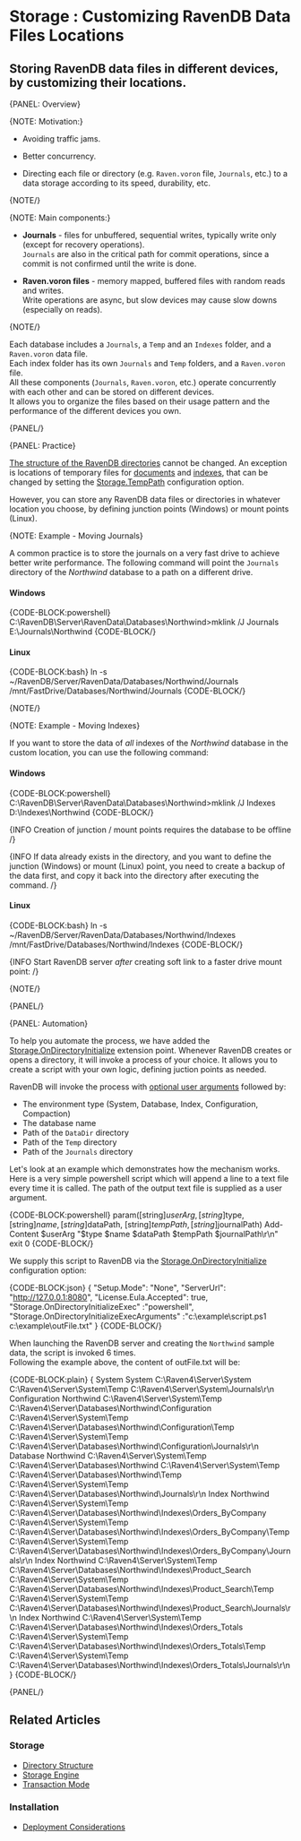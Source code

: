 ﻿# Storage : Customizing RavenDB Data Files Locations

##  Storing RavenDB data files in different devices, by customizing their locations.

{PANEL: Overview}

{NOTE: Motivation:}

* Avoiding traffic jams.

* Better concurrency.

* Directing each file or directory (e.g. `Raven.voron` file, `Journals`, etc.) to a data storage according to its speed, durability, etc.

{NOTE/}

{NOTE: Main components:}

* **Journals** - files for unbuffered, sequential writes, typically write only (except for recovery operations).  
`Journals` are also in the critical path for commit operations, since a commit is not confirmed until the write is done.

* **Raven.voron files** - memory mapped, buffered files with random reads and writes.  
Write operations are async, but slow devices may cause slow downs (especially on reads).

{NOTE/}

Each database includes a `Journals`, a `Temp` and an `Indexes` folder, and a `Raven.voron` data file.  
Each index folder has its own `Journals` and `Temp` folders, and a `Raven.voron` file.  
All these components (`Journals`, `Raven.voron`, etc.) operate concurrently with each other and can be stored on different devices.  
It allows you to organize the files based on their usage pattern and the performance of the different devices you own. 

{PANEL/}

{PANEL: Practice}

[The structure of the RavenDB directories](directory-structure) cannot be changed. An exception is locations of temporary files for [documents](../../server/configuration/storage-configuration#storage.temppath) and [indexes](../../server/configuration/indexing-configuration#indexing.temppath), that can be changed by setting the [Storage.TempPath](../../server/configuration/storage-configuration#storage.temppath) configuration option.  

However, you can store any RavenDB data files or directories in whatever location you choose, by defining junction points (Windows) or mount points (Linux).

{NOTE: Example - Moving Journals}

A common practice is to store the journals on a very fast drive to achieve better write performance.
The following command will point the `Journals` directory of the _Northwind_ database to a path on a different drive.

#### Windows

{CODE-BLOCK:powershell}
C:\RavenDB\Server\RavenData\Databases\Northwind>mklink /J Journals E:\Journals\Northwind
{CODE-BLOCK/}

#### Linux

{CODE-BLOCK:bash}
 ln -s ~/RavenDB/Server/RavenData/Databases/Northwind/Journals /mnt/FastDrive/Databases/Northwind/Journals
 {CODE-BLOCK/}

{NOTE/}

{NOTE: Example - Moving Indexes}

If you want to store the data of _all_ indexes of the _Northwind_ database in the custom location, you can use the following command:

#### Windows

{CODE-BLOCK:powershell}
C:\RavenDB\Server\RavenData\Databases\Northwind>mklink /J Indexes D:\Indexes\Northwind
{CODE-BLOCK/}

{INFO Creation of junction / mount points requires the database to be offline /}

{INFO If data already exists in the directory, and you want to define the junction (Windows) or mount (Linux) point, you need to create a backup of the data first, and copy it back into the directory after executing the command. /}

#### Linux

{CODE-BLOCK:bash}
ln -s ~/RavenDB/Server/RavenData/Databases/Northwind/Indexes /mnt/FastDrive/Databases/Northwind/Indexes 
{CODE-BLOCK/}

{INFO Start RavenDB server _after_ creating soft link to a faster drive mount point: /}

{NOTE/}

{PANEL/}

{PANEL: Automation}

To help you automate the process, we have added the [Storage.OnDirectoryInitialize](../../server/configuration/storage-configuration#storage.ondirectoryinitialize.exec) extension point.
Whenever RavenDB creates or opens a directory, it will invoke a process of your choice.
It allows you to create a script with your own logic, defining juction points as needed.

RavenDB will invoke the process with [optional user arguments](../../server/configuration/storage-configuration#storage.ondirectoryinitialize.exec.arguments) followed by:  

* The environment type (System, Database, Index, Configuration, Compaction)
* The database name
* Path of the `DataDir` directory
* Path of the `Temp` directory
* Path of the `Journals` directory

Let's look at an example which demonstrates how the mechanism works.  
Here is a very simple powershell script which will append a line to a text file every time it is called. The path of the output text file is supplied as a user argument.

{CODE-BLOCK:powershell}
param([string]$userArg ,[string]$type, [string]$name, [string]$dataPath, [string]$tempPath, [string]$journalPath)
Add-Content $userArg "$type $name $dataPath $tempPath $journalPath\r\n"
exit 0
{CODE-BLOCK/}

We supply this script to RavenDB via the [Storage.OnDirectoryInitialize](../../server/configuration/storage-configuration#storage.ondirectoryinitialize.exec) configuration option:

{CODE-BLOCK:json}
{
    "Setup.Mode": "None",
    "ServerUrl": "http://127.0.0.1:8080",
    "License.Eula.Accepted": true,
    "Storage.OnDirectoryInitializeExec" :"powershell",
    "Storage.OnDirectoryInitializeExecArguments" :"c:\\example\\script.ps1 c:\\example\\outFile.txt"
}
{CODE-BLOCK/}

When launching the RavenDB server and creating the `Northwind` sample data, the script is invoked 6 times.  
Following the example above, the content of outFile.txt will be:

{CODE-BLOCK:plain}
{
System System C:\Raven4\Server\System C:\Raven4\Server\System\Temp C:\Raven4\Server\System\Journals\r\n
Configuration Northwind C:\Raven4\Server\System\Temp C:\Raven4\Server\Databases\Northwind\Configuration C:\Raven4\Server\System\Temp C:\Raven4\Server\Databases\Northwind\Configuration\Temp C:\Raven4\Server\System\Temp C:\Raven4\Server\Databases\Northwind\Configuration\Journals\r\n
Database Northwind C:\Raven4\Server\System\Temp C:\Raven4\Server\Databases\Northwind C:\Raven4\Server\System\Temp C:\Raven4\Server\Databases\Northwind\Temp C:\Raven4\Server\System\Temp C:\Raven4\Server\Databases\Northwind\Journals\r\n
Index Northwind C:\Raven4\Server\System\Temp C:\Raven4\Server\Databases\Northwind\Indexes\Orders_ByCompany C:\Raven4\Server\System\Temp C:\Raven4\Server\Databases\Northwind\Indexes\Orders_ByCompany\Temp C:\Raven4\Server\System\Temp C:\Raven4\Server\Databases\Northwind\Indexes\Orders_ByCompany\Journals\r\n
Index Northwind C:\Raven4\Server\System\Temp C:\Raven4\Server\Databases\Northwind\Indexes\Product_Search C:\Raven4\Server\System\Temp C:\Raven4\Server\Databases\Northwind\Indexes\Product_Search\Temp C:\Raven4\Server\System\Temp C:\Raven4\Server\Databases\Northwind\Indexes\Product_Search\Journals\r\n
Index Northwind C:\Raven4\Server\System\Temp C:\Raven4\Server\Databases\Northwind\Indexes\Orders_Totals C:\Raven4\Server\System\Temp C:\Raven4\Server\Databases\Northwind\Indexes\Orders_Totals\Temp C:\Raven4\Server\System\Temp C:\Raven4\Server\Databases\Northwind\Indexes\Orders_Totals\Journals\r\n
}
{CODE-BLOCK/}



{PANEL/}

## Related Articles

### Storage

- [Directory Structure](directory-structure)
- [Storage Engine](../../server/storage/storage-engine)
- [Transaction Mode](../../server/storage/transaction-mode)

### Installation

- [Deployment Considerations](../../start/installation/deployment-considerations)
